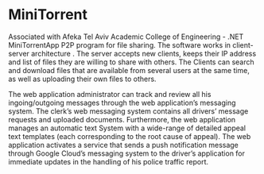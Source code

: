 # MiniTorrent
 Associated with Afeka Tel Aviv Academic College of Engineering - .NET MiniTorrentApp P2P program for file sharing. The software works in client-server architecture . The server accepts new clients, keeps their IP address and list of files they are willing to share with others. The Clients can search and download files that are available from several users at the same time, as well as uploading their own files to others. 

The web application administrator can track and review all his ingoing/outgoing messages through the web application’s messaging system. The clerk’s web messaging system contains all drivers’ message requests and uploaded documents. Furthermore, the web application manages an automatic text System with a wide-range of detailed appeal text templates (each corresponding to the root cause of appeal). 
The web application activates a service that sends a push notification message through Google Cloud’s messaging system to the driver’s application for immediate updates in the handling of his police traffic report. 

